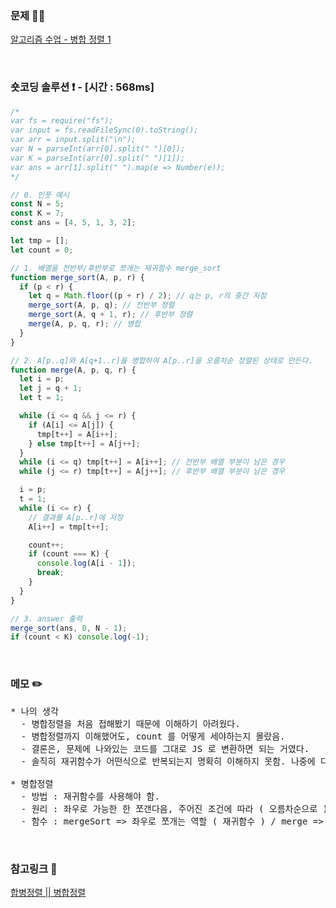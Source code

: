 ### 문제 🤨❔

[알고리즘 수업 - 병합 정렬 1](https://www.acmicpc.net/problem/24060)

<br>

### 숏코딩 솔루션 ❗️ - [시간 : 568ms]

```js
/*
var fs = require("fs");
var input = fs.readFileSync(0).toString();
var arr = input.split("\n");
var N = parseInt(arr[0].split(" ")[0]);
var K = parseInt(arr[0].split(" ")[1]);
var ans = arr[1].split(" ").map(e => Number(e));
*/

// 0. 인풋 예시
const N = 5;
const K = 7;
const ans = [4, 5, 1, 3, 2];

let tmp = [];
let count = 0;

// 1. 배열을 전반부/후반부로 쪼개는 재귀함수 merge_sort
function merge_sort(A, p, r) {
  if (p < r) {
    let q = Math.floor((p + r) / 2); // q는 p, r의 중간 지점
    merge_sort(A, p, q); // 전반부 정렬
    merge_sort(A, q + 1, r); // 후반부 정렬
    merge(A, p, q, r); // 병합
  }
}

// 2. A[p..q]와 A[q+1..r]을 병합하여 A[p..r]을 오름차순 정렬된 상태로 만든다.
function merge(A, p, q, r) {
  let i = p;
  let j = q + 1;
  let t = 1;

  while (i <= q && j <= r) {
    if (A[i] <= A[j]) {
      tmp[t++] = A[i++];
    } else tmp[t++] = A[j++];
  }
  while (i <= q) tmp[t++] = A[i++]; // 전반부 배열 부분이 남은 경우
  while (j <= r) tmp[t++] = A[j++]; // 후반부 배열 부분이 남은 경우

  i = p;
  t = 1;
  while (i <= r) {
    // 결과를 A[p..r]에 저장
    A[i++] = tmp[t++];

    count++;
    if (count === K) {
      console.log(A[i - 1]);
      break;
    }
  }
}

// 3. answer 출력
merge_sort(ans, 0, N - 1);
if (count < K) console.log(-1);
```

<br>

### 메모 ✏️

<pre>
* 나의 생각
  - 병합정렬을 처음 접해봤기 때문에 이해하기 아려웠다.
  - 병합정렬까지 이해했어도, count 를 어떻게 세야하는지 몰랐음.
  - 결론은, 문제에 나와있는 코드를 그대로 JS 로 변환하면 되는 거였다.
  - 솔직히 재귀함수가 어떤식으로 반복되는지 명확히 이해하지 못함. 나중에 다시 봐야함.

* 병합정렬 
  - 방법 : 재귀함수를 사용해야 함.
  - 원리 : 좌우로 가능한 한 쪼갠다음, 주어진 조건에 따라 ( 오름차순으로 ) 쪼갠 순서 반대로 합병하면 된다.
  - 함수 : mergeSort => 좌우로 쪼개는 역할 ( 재귀함수 ) / merge => 합병 역할
</pre>

<br>

### 참고링크 🔗

[합병정렬 || 병합정렬](https://www.notion.so/merge-sort-c7209bad728b4fe5aa059c7421bfd8ed)
